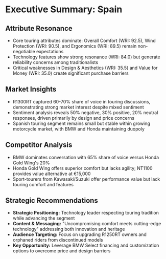 # Executive Summary: Spain

## Attribute Resonance
- Core touring attributes dominate: Overall Comfort (WRI: 92.5), Wind Protection (WRI: 90.5), and Ergonomics (WRI: 89.5) remain non-negotiable expectations
- Technology features show strong resonance (WRI: 84.0) but generate reliability concerns among traditionalists
- Critical weaknesses in Design & Aesthetics (WRI: 35.5) and Value for Money (WRI: 35.0) create significant purchase barriers

## Market Insights
- R1300RT captured 60-70% share of voice in touring discussions, demonstrating strong market interest despite mixed sentiment
- Sentiment analysis reveals 50% negative, 30% positive, 20% neutral responses, driven primarily by design and price concerns
- Spanish touring segment remains small but stable within growing motorcycle market, with BMW and Honda maintaining duopoly

## Competitor Analysis
- BMW dominates conversation with 65% share of voice versus Honda Gold Wing's 20%
- Honda Gold Wing offers superior comfort but lacks agility; NT1100 provides value alternative at €15,000
- Sport-tourers from Kawasaki/Suzuki offer performance value but lack touring comfort and features

## Strategic Recommendations
- **Strategic Positioning:** Technology leader respecting touring tradition while advancing the segment
- **Content & Messaging:** "Uncompromising comfort meets cutting-edge technology" addressing both innovation and heritage
- **Audience Targeting:** Focus on upgrading R1250RT owners and orphaned riders from discontinued models
- **Key Opportunity:** Leverage BMW Select financing and customization options to overcome price and design barriers